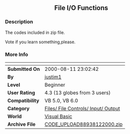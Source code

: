 ﻿<div align="center">

## File I/O Functions


</div>

### Description

The codes included in zip file.

Vote if you learn something,please.
 
### More Info
 


<span>             |<span>
---                |---
**Submitted On**   |2000-08-11 23:02:42
**By**             |[justim1](https://github.com/Planet-Source-Code/PSCIndex/blob/master/ByAuthor/justim1.md)
**Level**          |Beginner
**User Rating**    |4.3 (13 globes from 3 users)
**Compatibility**  |VB 5\.0, VB 6\.0
**Category**       |[Files/ File Controls/ Input/ Output](https://github.com/Planet-Source-Code/PSCIndex/blob/master/ByCategory/files-file-controls-input-output__1-3.md)
**World**          |[Visual Basic](https://github.com/Planet-Source-Code/PSCIndex/blob/master/ByWorld/visual-basic.md)
**Archive File**   |[CODE\_UPLOAD88938122000\.zip](https://github.com/Planet-Source-Code/justim1-file-i-o-functions__1-10629/archive/master.zip)








